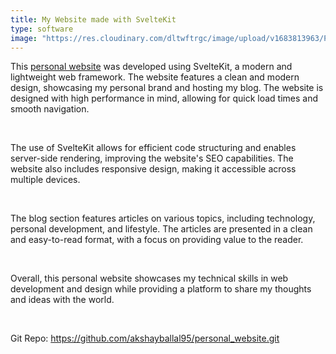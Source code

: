```yaml
---
title: My Website made with SvelteKit
type: software
image: "https://res.cloudinary.com/dltwftrgc/image/upload/v1683813963/Projects/ab-high-resolution-logo-color-on-transparent-background_cwsgkr.png"
---
```

This [personal website](https://www.akshaymakes.com) was developed using SvelteKit, a modern and lightweight web framework. The website features a clean and modern design, showcasing my personal brand and hosting my blog. The website is designed with high performance in mind, allowing for quick load times and smooth navigation.

<br>

The use of SvelteKit allows for efficient code structuring and enables server-side rendering, improving the website's SEO capabilities. The website also includes responsive design, making it accessible across multiple devices.

<br>

The blog section features articles on various topics, including technology, personal development, and lifestyle. The articles are presented in a clean and easy-to-read format, with a focus on providing value to the reader.

<br>

Overall, this personal website showcases my technical skills in web development and design while providing a platform to share my thoughts and ideas with the world.

<br>

Git Repo: https://github.com/akshayballal95/personal_website.git